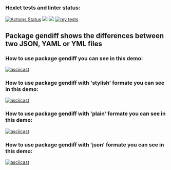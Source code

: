 ### Hexlet tests and linter status:
[![Actions Status](https://github.com/fomineandrei/python-project-50/actions/workflows/hexlet-check.yml/badge.svg)](https://github.com/fomineandrei/python-project-50/actions)
<a href="https://codeclimate.com/github/fomineandrei/python-project-50/maintainability"><img src="https://api.codeclimate.com/v1/badges/6d57cce2b4e7cb81a67e/maintainability" /></a>
<a href="https://codeclimate.com/github/fomineandrei/python-project-50/test_coverage"><img src="https://api.codeclimate.com/v1/badges/6d57cce2b4e7cb81a67e/test_coverage" /></a>
[![my tests](https://github.com/fomineandrei/python-project-50/actions/workflows/my-tests.yml/badge.svg)](https://github.com/fomineandrei/python-project-50/actions/workflows/my-tests.yml)
## Package gendiff shows the differences between two JSON, YAML or YML  files
### How to use package gendiff you can see in this demo: 
[![asciicast](https://asciinema.org/a/t8EY55tP5dXJL3XenNDsoK9bE.svg)](https://asciinema.org/a/t8EY55tP5dXJL3XenNDsoK9bE)
### How to use package gendiff with 'stylish' formate you can see in this demo: 
[![asciicast](https://asciinema.org/a/k6rZIzIQogFkdWNuwzyj6Itmd.svg)](https://asciinema.org/a/k6rZIzIQogFkdWNuwzyj6Itmd)
### How to use package gendiff with 'plain' formate you can see in this demo:
[![asciicast](https://asciinema.org/a/Yuy0riMoEHuhg7Z26OECMgpQH.svg)](https://asciinema.org/a/Yuy0riMoEHuhg7Z26OECMgpQH)
### How to use package gendiff with 'json' formate you can see in this demo: 
[![asciicast](https://asciinema.org/a/Mx1sRQsfpyTnlLXxQy0Uxt8Me.svg)](https://asciinema.org/a/Mx1sRQsfpyTnlLXxQy0Uxt8Me)
